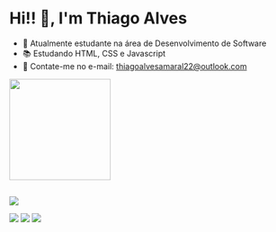 # Hi!! 👋, I'm Thiago Alves

- 🚀 Atualmente estudante na área de Desenvolvimento de Software
- 📚 Estudando HTML, CSS e Javascript
- 📧 Contate-me no e-mail: thiagoalvesamaral22@outlook.com

<div align="flex-start">
  <a href="https://github.com/Thiagodev22">
  <img height="180em" src="https://github-readme-stats.vercel.app/api?username=Thiagodev22&show_icons=false&theme=aura_dark&include_all_commits=true&count_private=true"/>
</div>

##

<p align="flex-start">
  <a href="https://skillicons.dev">
    <img src="https://skillicons.dev/icons?i=html,css" />
  </a>
</p>

<div> 
  <a href="https://instagram.com/rafaballerini" target="_blank"><img src="https://img.shields.io/badge/-Instagram-%23E4405F?style=for-the-badge&logo=instagram&logoColor=white" target="_blank"></a>
  <a href = "mailto:thiagoalvesamaral22@outlook.com"><img src="https://img.shields.io/badge/Microsoft_Outlook-0078D4?style=for-the-badge&logo=microsoft-outlook&logoColor=white" target="_blank"></a>
  <a href="https://www.linkedin.com/in/rafaella-ballerini-45875016a" target="_blank"><img src="https://img.shields.io/badge/-LinkedIn-%230077B5?style=for-the-badge&logo=linkedin&logoColor=white" target="_blank"></a> 
</div>




